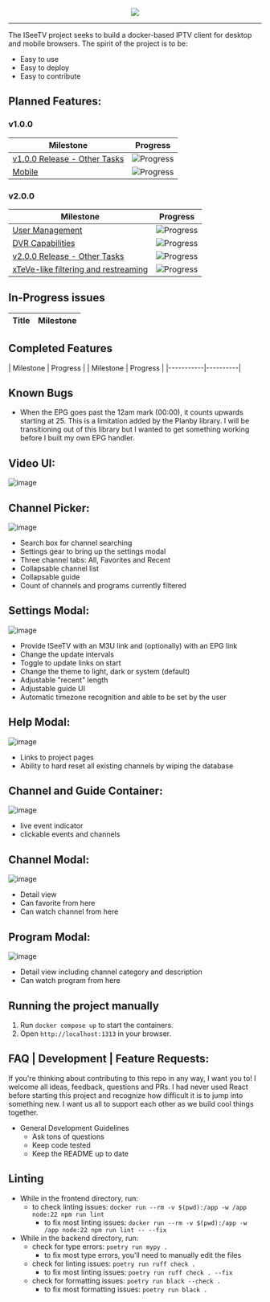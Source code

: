 <p align="center"><img src=https://github.com/user-attachments/assets/16ca67e4-b7ec-430b-82c5-65042506797d/></p>

<hr></hr>

The ISeeTV project seeks to build a docker-based IPTV client for desktop and mobile browsers. The spirit of the project is to be:
- Easy to use
- Easy to deploy
- Easy to contribute

## Planned Features:
<!-- START MILESTONES -->
### v1.0.0
| Milestone | Progress |
|-----------|----------|
| [v1.0.0 Release - Other Tasks](https://github.com/Jacob-Lasky/ISeeTV/milestone/1) | ![Progress](https://img.shields.io/github/milestones/progress-percent/Jacob-Lasky/ISeeTV/1?label=) |
| [Mobile](https://github.com/Jacob-Lasky/ISeeTV/milestone/8) | ![Progress](https://img.shields.io/github/milestones/progress-percent/Jacob-Lasky/ISeeTV/8?label=) |

### v2.0.0
| Milestone | Progress |
|-----------|----------|
| [User Management](https://github.com/Jacob-Lasky/ISeeTV/milestone/2) | ![Progress](https://img.shields.io/github/milestones/progress-percent/Jacob-Lasky/ISeeTV/2?label=) |
| [DVR Capabilities](https://github.com/Jacob-Lasky/ISeeTV/milestone/3) | ![Progress](https://img.shields.io/github/milestones/progress-percent/Jacob-Lasky/ISeeTV/3?label=) |
| [v2.0.0 Release - Other Tasks](https://github.com/Jacob-Lasky/ISeeTV/milestone/4) | ![Progress](https://img.shields.io/github/milestones/progress-percent/Jacob-Lasky/ISeeTV/4?label=) |
| [xTeVe-like filtering and restreaming](https://github.com/Jacob-Lasky/ISeeTV/milestone/5) | ![Progress](https://img.shields.io/github/milestones/progress-percent/Jacob-Lasky/ISeeTV/5?label=) |

<!-- END MILESTONES -->

## In-Progress issues
<!-- START TICKETS -->
| Title | Milestone |
|-------|-----------|
<!-- END TICKETS -->

## Completed Features
<!-- START COMPLETED -->
| Milestone | Progress |
| Milestone | Progress |
|-----------|----------|




## Known Bugs
- When the EPG goes past the 12am mark (00:00), it counts upwards starting at 25. This is a limitation added by the Planby library. I will be transitioning out of this library but I wanted to get something working before I built my own EPG handler.

## Video UI:
![image](https://github.com/user-attachments/assets/2865d1f2-74fb-4cb6-9e2e-5043ef1c455e)

## Channel Picker:
![image](https://github.com/user-attachments/assets/3534c77d-3713-46b0-a55a-306a3984198f)
- Search box for channel searching
- Settings gear to bring up the settings modal
- Three channel tabs: All, Favorites and Recent
- Collapsable channel list
- Collapsable guide
- Count of channels and programs currently filtered

## Settings Modal:
![image](https://github.com/user-attachments/assets/a68129cd-17a4-4329-8c88-71d2de8cc7cc)
- Provide ISeeTV with an M3U link and (optionally) with an EPG link
- Change the update intervals
- Toggle to update links on start
- Change the theme to light, dark or system (default)
- Adjustable "recent" length
- Adjustable guide UI
- Automatic timezone recognition and able to be set by the user

## Help Modal:
![image](https://github.com/user-attachments/assets/78db3575-9d31-4280-9a85-e953cce9652a)
- Links to project pages
- Ability to hard reset all existing channels by wiping the database

## Channel and Guide Container:
![image](https://github.com/user-attachments/assets/8632aca1-0202-4c74-82d3-ffdec767bcef)
- live event indicator
- clickable events and channels

## Channel Modal:
![image](https://github.com/user-attachments/assets/7b9f74e2-78bc-47bc-a8f7-08dae437c80c)
- Detail view
- Can favorite from here
- Can watch channel from here

## Program Modal:
![image](https://github.com/user-attachments/assets/59d91a3b-33ea-4580-a084-04eaa8eb3bd6)
- Detail view including channel category and description
- Can watch program from here

## Running the project manually

1. Run `docker compose up` to start the containers.
2. Open `http://localhost:1313` in your browser.

## FAQ | Development | Feature Requests:
If you're thinking about contributing to this repo in any way, I want you to! I welcome all ideas, feedback, questions and PRs. I had never used React before starting this project and recognize how difficult it is to jump into something new. I want us all to support each other as we build cool things together.
- General Development Guidelines
  - Ask tons of questions
  - Keep code tested
  - Keep the README up to date


## Linting
- While in the frontend directory, run:
  - to check linting issues: `docker run --rm -v $(pwd):/app -w /app node:22 npm run lint`
    - to fix most linting issues: `docker run --rm -v $(pwd):/app -w /app node:22 npm run lint -- --fix`
- While in the backend directory, run:
  - check for type errors: `poetry run mypy .`
    - to fix most type errors, you'll need to manually edit the files
  - check for linting issues: `poetry run ruff check .`
    - to fix most linting issues: `poetry run ruff check . --fix`
  - check for formatting issues: `poetry run black --check .`
    - to fix most formatting issues: `poetry run black .`
